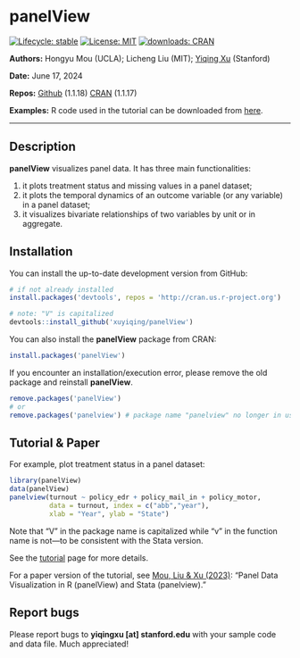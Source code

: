 
<!-- README.md is generated from README.Rmd. Please edit that file -->

# panelView

<!-- badges: start -->

[![Lifecycle:
stable](https://img.shields.io/badge/lifecycle-stable-green.svg)](https://www.tidyverse.org/lifecycle/#stablel)
[![License:
MIT](https://img.shields.io/badge/License-MIT-yellow.svg)](https://opensource.org/licenses/MIT)
[![downloads:
CRAN](https://cranlogs.r-pkg.org/badges/grand-total/panelView)](https://www.datasciencemeta.com/rpackages)
<!-- badges: end -->

**Authors:** Hongyu Mou (UCLA); Licheng Liu (MIT); [Yiqing
Xu](https://yiqingxu.org/) (Stanford)

**Date:** June 17, 2024

**Repos:** [Github](https://github.com/xuyiqing/panelView) (1.1.18)
[CRAN](https://cran.r-project.org/web/packages/panelView/index.html)
(1.1.17)

**Examples:** R code used in the tutorial can be downloaded from
[here](https://github.com/xuyiqing/panelView/blob/master/examples.R).

------------------------------------------------------------------------

## Description

**panelView** visualizes panel data. It has three main functionalities:

1.  it plots treatment status and missing values in a panel dataset;
2.  it plots the temporal dynamics of an outcome variable (or any
    variable) in a panel dataset;
3.  it visualizes bivariate relationships of two variables by unit or in
    aggregate.

## Installation

You can install the up-to-date development version from GitHub:

``` r
# if not already installed
install.packages('devtools', repos = 'http://cran.us.r-project.org') 

# note: "V" is capitalized
devtools::install_github('xuyiqing/panelView') 
```

You can also install the **panelView** package from CRAN:

``` r
install.packages('panelView') 
```

If you encounter an installation/execution error, please remove the old
package and reinstall **panelView**.

``` r
remove.packages('panelView') 
# or
remove.packages('panelview') # package name "panelview" no longer in use
```

## Tutorial & Paper

For example, plot treatment status in a panel dataset:

``` r
library(panelView)
data(panelView)
panelview(turnout ~ policy_edr + policy_mail_in + policy_motor, 
          data = turnout, index = c("abb","year"), 
          xlab = "Year", ylab = "State")
```

Note that “V” in the package name is capitalized while “v” in the
function name is not—to be consistent with the Stata version.

See the
[tutorial](https://yiqingxu.org/packages/panelview/articles/tutorial.html)
page for more details.

For a paper version of the tutorial, see [Mou, Liu & Xu
(2023)](https://www.jstatsoft.org/article/view/v107i07): “Panel Data
Visualization in R (panelView) and Stata (panelview).”

## Report bugs

Please report bugs to **yiqingxu \[at\] stanford.edu** with your sample
code and data file. Much appreciated!
